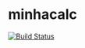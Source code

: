 # minhacalc

[![Build Status](https://travis-ci.com/CarlosViniMSouza/minhacalc.svg?branch=master)](https://travis-ci.com/CarlosViniMSouza/minhacalc)